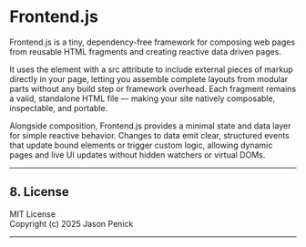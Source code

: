 
# Frontend.js

Frontend.js is a tiny, dependency-free framework for composing web pages from reusable HTML fragments and creating reactive data driven pages.

It uses the <fragment> element with a src attribute to include external pieces of markup directly in your page, letting you assemble complete layouts from modular parts without any build step or framework overhead. Each fragment remains a valid, standalone HTML file — making your site natively composable, inspectable, and portable.

Alongside composition, Frontend.js provides a minimal state and data layer for simple reactive behavior. Changes to data emit clear, structured events that update bound elements or trigger custom logic, allowing dynamic pages and live UI updates without hidden watchers or virtual DOMs.

---



## 8. License

MIT License  
Copyright (c) 2025 Jason Penick


---


